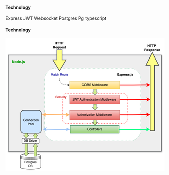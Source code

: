 #### Technology
  
  Express 
  JWT 
  Websocket
  Postgres
  Pg
  typescript

#### Technology
  ![Alt text](./diagram.png)
